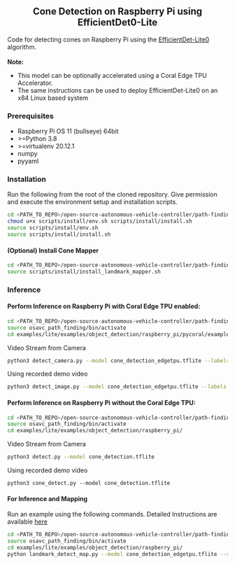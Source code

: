 ## <div align="center">Cone Detection on Raspberry Pi using EfficientDet0-Lite</div>
Code for detecting cones on Raspberry Pi using the [EfficientDet-Lite0](https://www.tensorflow.org/lite/models/modify/model_maker/object_detection) algorithm. <br><br>
**Note:** <br>
- This model can be optionally accelerated using a Coral Edge TPU Accelerator.
- The same instructions can be used to deploy EfficientDet-Lite0 on an x84 Linux based system

### Prerequisites
- Raspberry Pi OS 11 (bullseye) 64bit
- \>=Python 3.8
- \>=virtualenv 20.12.1
- numpy
- pyyaml

### Installation
Run the following from the root of the cloned repository. Give permission and execute the environment setup and installation scripts.
```bash
cd <PATH_TO_REPO>/open-source-autonomous-vehicle-controller/path-finding
chmod u+x scripts/install/env.sh scripts/install/install.sh
source scripts/install/env.sh
source scripts/install/install.sh
```
#### (Optional) Install Cone Mapper
```bash
cd <PATH_TO_REPO>/open-source-autonomous-vehicle-controller/path-finding
source scripts/install/install_landmark_mapper.sh
```

### Inference
#### Perform Inference on Raspberry Pi with Coral Edge TPU enabled:<br>
```bash
cd <PATH_TO_REPO>/open-source-autonomous-vehicle-controller/path-finding
source osavc_path_finding/bin/activate
cd examples/lite/examples/object_detection/raspberry_pi/pycoral/examples
```
Video Stream from Camera
```bash
python3 detect_camera.py --model cone_detection_edgetpu.tflite --labels cone_labels.txt
```
Using recorded demo video
```bash
python3 detect_image.py --model cone_detection_edgetpu.tflite --labels cone_labels.txt
```

#### Perform Inference on Raspberry Pi without the Coral Edge TPU:<br>
```bash
cd <PATH_TO_REPO>/open-source-autonomous-vehicle-controller/path-finding
source osavc_path_finding/bin/activate
cd examples/lite/examples/object_detection/raspberry_pi/
```
Video Stream from Camera
```bash
python3 detect.py --model cone_detection.tflite 
```
Using recorded demo video
```
python3 cone_detect.py --model cone_detection.tflite 
```
#### For Inference and Mapping
Run an example using the following commands. Detailed Instructions are available [here](../../Landmark_Mapper/README.md)
```bash
cd <PATH_TO_REPO>/open-source-autonomous-vehicle-controller/path-finding
source osavc_path_finding/bin/activate
cd examples/lite/examples/object_detection/raspberry_pi/
python landmark_detect_map.py --model cone_detection_edgetpu.tflite --source output.avi --enableEdgeTPU --labels cone_labels.txt
```